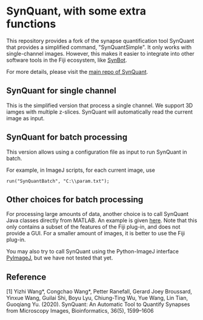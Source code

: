 # SynQuant, with some extra functions

This repository provides a fork of the synapse quantification tool SynQuant that provides a simplified command, "SynQuantSimple".
It only works with single-channel images.
However, this makes it easier to integrate into other software tools in the Fiji ecosystem, like [SynBot](https://github.com/Eroglu-Lab/Syn_Bot).

For more details, please visit the [main repo of SynQuant](https://github.com/yu-lab-vt/SynQuant).

## SynQuant for single channel
This is the simplified version that process a single channel. We support 3D iamges with multiple z-slices.
SynQuant will automatically read the current image as input.

## SynQuant for batch processing
This version allows using a configuration file as input to run SynQuant in batch.

For example, in ImageJ scripts, for each current image, use
```
run("SynQuantBatch", "C:\\param.txt");
```

## Other choices for batch processing
For processing large amounts of data, another choice is to call SynQuant Java classes directly from MATLAB. An example is given [here](https://github.com/freemanwyz/SynQuant_MATLAB_Java). Note that this only contains a subset of the features of the Fiji plug-in, and does not provide a GUI. For a smaller amount of images, it is better to use the Fiji plug-in.

You may also try to call SynQuant using the Python-ImageJ interface [PyImageJ](https://github.com/imagej/pyimagej), but we have not tested that yet.

## Reference
[1] Yizhi Wang*, Congchao Wang*, Petter Ranefall, Gerard Joey Broussard, Yinxue Wang, Guilai Shi, Boyu Lyu, Chiung-Ting Wu, Yue Wang, Lin Tian, Guoqiang Yu. (2020). SynQuant: An Automatic Tool to Quantify Synapses from Microscopy Images, Bioinformatics, 36(5), 1599–1606
